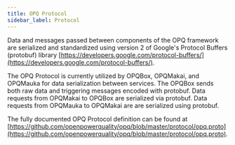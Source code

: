 ```yaml
---
title: OPQ Protocol
sidebar_label: Protocol
---
```


Data and messages passed between components of the OPQ framework are serialized and standardized using version 2 of Google's Protocol Buffers (protobuf) library [https://developers.google.com/protocol-buffers/](https://developers.google.com/protocol-buffers/).

The OPQ Protocol is currently utilized by OPQBox, OPQMakai, and OPQMauka for data serialization between services. The OPQBox sends both raw data and triggering messages encoded with protobuf. Data requests from OPQMakai to OPQBox are serialized via protobuf. Data requests from OPQMauka to OPQMakai are are serialized using protobuf. 

The fully documented OPQ Protocol definition can be found at [https://github.com/openpowerquality/opq/blob/master/protocol/opq.proto](https://github.com/openpowerquality/opq/blob/master/protocol/opq.proto).


